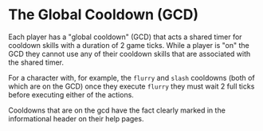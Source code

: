 # The Global Cooldown (GCD)
Each player has a "global cooldown" (GCD) that acts a shared timer for cooldown
skills with a duration of 2 game ticks. While a player is "on" the GCD they
cannot use any of their cooldown skills that are associated with the shared
timer.

For a character with, for example, the `flurry` and `slash` cooldowns (both of
which are on the GCD) once they execute `flurry` they must wait 2 full ticks
before executing either of the actions.

Cooldowns that are on the gcd have the fact clearly marked in the informational
header on their help pages.
